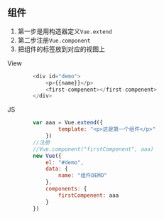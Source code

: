 ## 组件
1. 第一步是用构造器定义`Vue.extend`
2. 第二步注册`Vue.component`
3. 把组件的标签放到对应的视图上

View
```javascript
		<div id="demo">
			<p>{{name}}</p>
			<first-compenent></first-compenent>
		</div>
```
JS
```javascript
		var aaa = Vue.extend({
				template: "<p>这是第一个组件</p>"
			})
		//注册
		//Vue.component("firstCompenent", aaa)
		new Vue({
			el: "#demo",
			data: {
				name: "组件DEMO"
			},
			components: {
				firstCompenent: aaa
			}
		})
```